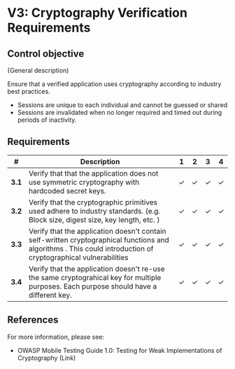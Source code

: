 # V3: Cryptography Verification Requirements

## Control objective

{General description)

Ensure that a verified application uses cryptography according to industry best practices.

- Sessions are unique to each individual and cannot be guessed or shared
- Sessions are invalidated when no longer required and timed out during periods of inactivity.

## Requirements

| # | Description | 1 | 2 | 3 | 4 |
| --- | --- | --- | --- | --- | --- |
| **3.1** | Verify that that the application does not use symmetric cryptography with hardcoded secret keys. | ✓ | ✓ | ✓ | ✓ |
| **3.2** | Verify that the cryptographic primitives used adhere to industry standards. (e.g. Block size, digest size, key length, etc. )| ✓ | ✓ | ✓ | ✓ |
| **3.3** | Verify that the application doesn't contain self-written cryptographical functions and algorithms . This could introduction of cryptographical vulnerabilities | ✓ | ✓ | ✓ | ✓ |
| **3.4** | Verify that the application doesn't re-use the same cryptograhical key for multiple purposes. Each purpose should have a different key. | ✓ | ✓ | ✓ | ✓ |


## References

For more information, please see:

- OWASP Mobile Testing Guide 1.0: Testing for Weak Implementations of Cryptography
(Link)

